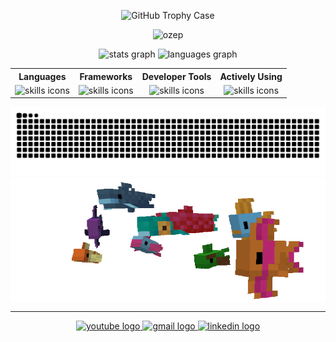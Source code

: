 <p align="center"><img src="https://github-profile-trophy.vercel.app/?username=ozep&column=-1&theme=darkhub&no-frame=true" alt="GitHub Trophy Case" /></p>
<div align="center">
		<p align="center"> <img src="https://komarev.com/ghpvc/?username=jjoeyissa&label=Profile%20views&color=blueviolet&style=plastic" alt="ozep" /> </p>
		<img src="https://github-readme-stats.vercel.app/api?username=oZep&hide_title=false&hide_rank=false&show_icons=true&include_all_commits=true&count_private=true&disable_animations=false&theme=blue-green&locale=en&hide_border=true" height="150" alt="stats graph"  />
		<img src="https://github-readme-stats.vercel.app/api/top-langs?username=oZep&locale=en&hide_title=false&layout=compact&card_width=320&langs_count=7&theme=blue-green&hide_border=true&hide=shaderlab" height="150" alt="languages graph"  />
	</div>

<p></p><table align="center"><tr><th>Languages</th><th>Frameworks</th><th>Developer Tools</th><th>Actively Using</th></tr>
<tr><td colspan="1" align="center"><img src="https://skillicons.dev/icons?i=java,python,c,cpp,cs,go,js,php,ts,html,css&perline=6" alt="skills icons"/></td><td colspan="1" align="center"><img src="https://skillicons.dev/icons?i=react,bootstrap,tailwind,materialui,flask&perline=6" alt="skills icons"/></td><td colspan="1" align="center"><img src="https://skillicons.dev/icons?i=git,docker,jenkins,nginx,androidstudio,vscode,pycharm,anaconda,ardunio&perline=6" alt="skills icons"/></td><td colspan="1" align="center"><img src="https://skillicons.dev/icons?i=go,vscode&perline=6" alt="skills icons"/></td></tr>
</table>

<div align="center"><img src="https://raw.githubusercontent.com/oZep/oZep/output/snake.svg" alt="Snake animation" /></div>
<img align="center" height="200" width="800" src="./img/fish.webp" alt="Fish" />
<hr>
<div align="center">
	<a href="https://www.youtube.com/@PrepWithZep" target="_blank">
		<img src="https://img.shields.io/static/v1?message=Youtube&logo=youtube&label=&color=FF0000&logoColor=white&labelColor=&style=for-the-badge" height="35" alt="youtube logo"  />
	</a>
	<a href="jissa023@uottawa.ca" target="_blank">
		<img src="https://img.shields.io/static/v1?message=Gmail&logo=gmail&label=&color=D14836&logoColor=white&labelColor=&style=for-the-badge" height="35" alt="gmail logo"  />
	</a>
	<a href="https://www.linkedin.com/in/joey-issa/" target="_blank">
		<img src="https://img.shields.io/static/v1?message=LinkedIn&logo=linkedin&label=&color=0077B5&logoColor=white&labelColor=&style=for-the-badge" height="35" alt="linkedin logo"  />
	</a>
	</div>
